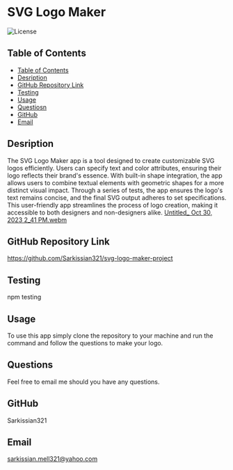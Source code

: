 # SVG Logo Maker

  ![License](https://img.shields.io/badge/License-MIT-blue.svg)

  ## Table of Contents

  - [Table of Contents](#table-of-contents)
  - [Desription](#desription)
  - [GitHub Repository Link](#repository-link)
  - [Testing](#testing)
  - [Usage](#usage)
  - [Questiosn](#questiosn)
  - [GitHub](#github)
  - [Email](#email)

  ## Desription

 The SVG Logo Maker app is a tool designed to create customizable SVG logos efficiently. Users can specify text and color attributes, ensuring their logo reflects their brand's essence. With built-in shape integration, the app allows users to combine textual elements with geometric shapes for a more distinct visual impact. Through a series of tests, the app ensures the logo's text remains concise, and the final SVG output adheres to set specifications. This user-friendly app streamlines the process of logo creation, making it accessible to both designers and non-designers alike.
 [Untitled_ Oct 30, 2023 2_41 PM.webm](https://github.com/Sarkissian321/svg-logo-maker-project/assets/142841411/66b1aa36-902a-4345-b816-227055a55bac)

  ## GitHub Repository Link

  https://github.com/Sarkissian321/svg-logo-maker-project

  ## Testing

  npm testing

  ## Usage

  To use this app simply clone the repository to your machine and run the command <node server> and follow the questions to make your logo.

  ## Questions

  Feel free to email me should you have any questions.

  ## GitHub

  Sarkissian321

  ## Email

  sarkissian.mell321@yahoo.com

